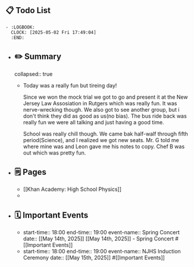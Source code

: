 ## 📋 Todo List
	- :LOGBOOK:
	  CLOCK: [2025-05-02 Fri 17:49:04]
	  :END:
- ##  ✏️ Summary
  collapsed:: true
	- Today was a really fun but tireing day!
	  
	  Since we won the mock trial we got to go and present it at the New Jersey Law Assosiation in Rutgers which was really fun. It was nerve-wrecking though. We also got to see another group, but i don't think they did as good as us(no bias). The bus ride back was really fun we were all talking and just having a good time.
	  
	  School was really chill though. We came bak half-walf through fifth period(Science), and I realized we got new seats. Mr. G told me where mine was and Leon gave me his notes to copy. Chef B was out which was pretty fun.
- ## 🗒️ Pages
	- [[Khan Academy: High School Physics]]
	-
- ## 🗓️ Important Events
	- start-time:: 18:00
	  end-time:: 19:00
	  event-name:: Spring Concert
	  date:: [[May 14th, 2025]]
	  [[May 14th, 2025]] - Spring Concert #[[Important Events]]
	- start-time:: 18:00
	  end-time:: 19:00
	  event-name:: NJHS Induction Ceremony
	  date:: [[May 15th, 2025]] 
	  #[[Important Events]]